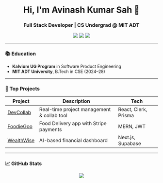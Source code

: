 <h1 align="center">Hi, I'm Avinash Kumar Sah 👋</h1>
<h3 align="center">Full Stack Developer | CS Undergrad @ MIT ADT</h3>

<p align="center">
  <a href="https://www.linkedin.com/in/avinash-kumar-0602402a0/" target="_blank"><img src="https://img.shields.io/badge/LinkedIn-blue?logo=linkedin&style=for-the-badge"></a>
  <a href="mailto:avii.codes@gmail.com"><img src="https://img.shields.io/badge/Gmail-red?logo=gmail&style=for-the-badge"></a>
  <a href="https://github.com/Avii-KS"><img src="https://img.shields.io/badge/GitHub-181717?logo=github&style=for-the-badge"></a>
</p>

---

### 📚 Education
- **Kalvium UG Program** in Software Product Engineering  
- **MIT ADT University**, B.Tech in CSE (2024–28)

---

### 🚀 Top Projects

| Project | Description | Tech |
|--------|-------------|------|
| [DevCollab](https://github.com/Avii-KS/Dev-Collab) | Real-time project management & collab tool | React, Clerk, Prisma |
| [FoodieGoo](https://github.com/Avii-KS/FoodieGoo) | Food Delivery app with Stripe payments | MERN, JWT |
| [WealthWise](https://github.com/Avii-KS/WealthWise) | AI-based financial dashboard | Next.js, Supabase |

---

### 📈 GitHub Stats

<p align="center">
  <img src="https://github-readme-stats.vercel.app/api?username=Avii-KS&show_icons=true&theme=github_dark">
</p>
